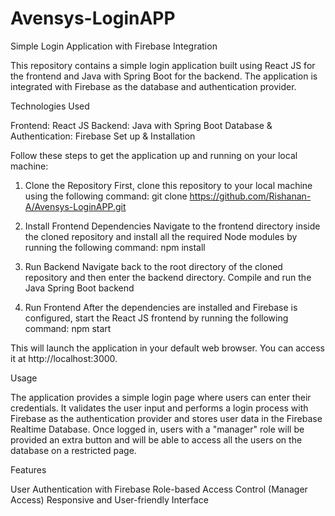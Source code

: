 # Avensys-LoginAPP

Simple Login Application with Firebase Integration

This repository contains a simple login application built using React JS for the frontend and Java with Spring Boot for the backend. The application is integrated with Firebase as the database and authentication provider.

Technologies Used

Frontend: React JS
Backend: Java with Spring Boot
Database & Authentication: Firebase
Set up & Installation

Follow these steps to get the application up and running on your local machine:

1. Clone the Repository
First, clone this repository to your local machine using the following command:
git clone https://github.com/Rishanan-A/Avensys-LoginAPP.git

2. Install Frontend Dependencies
Navigate to the frontend directory inside the cloned repository and install all the required Node modules by running the following command:
npm install

3. Run Backend
Navigate back to the root directory of the cloned repository and then enter the backend directory. Compile and run the Java Spring Boot backend 

4. Run Frontend
After the dependencies are installed and Firebase is configured, start the React JS frontend by running the following command:
npm start

This will launch the application in your default web browser. You can access it at http://localhost:3000.

Usage

The application provides a simple login page where users can enter their credentials. It validates the user input and performs a login process with Firebase as the authentication provider and stores user data in the Firebase Realtime Database. Once logged in, users with a "manager" role will be provided an extra button and will be able to access all the users on the database on a restricted page.

Features

User Authentication with Firebase
Role-based Access Control (Manager Access)
Responsive and User-friendly Interface
